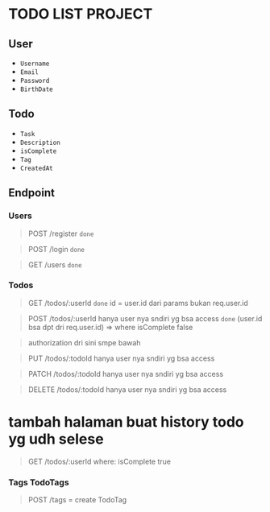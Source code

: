 # TODO LIST PROJECT

## User

- `Username`
- `Email`
- `Password`
- `BirthDate`

## Todo

- `Task`
- `Description`
- `isComplete`
- `Tag`
- `CreatedAt`

## Endpoint

### Users

> POST /register `done`

> POST /login `done`

> GET /users `done`

<!-- > GET /users/:id/todos `done` -->

### Todos

> GET /todos/:userId `done` id = user.id dari params bukan req.user.id

> POST /todos/:userId hanya user nya sndiri yg bsa access `done` (user.id bsa dpt dri req.user.id) => where isComplete false

> authorization dri sini smpe bawah

> PUT /todos/:todoId hanya user nya sndiri yg bsa access

> PATCH /todos/:todoId hanya user nya sndiri yg bsa access

> DELETE /todos/:todoId hanya user nya sndiri yg bsa access

# tambah halaman buat history todo yg udh selese

> GET /todos/:userId where: isComplete true

### Tags TodoTags

> POST /tags = create TodoTag
